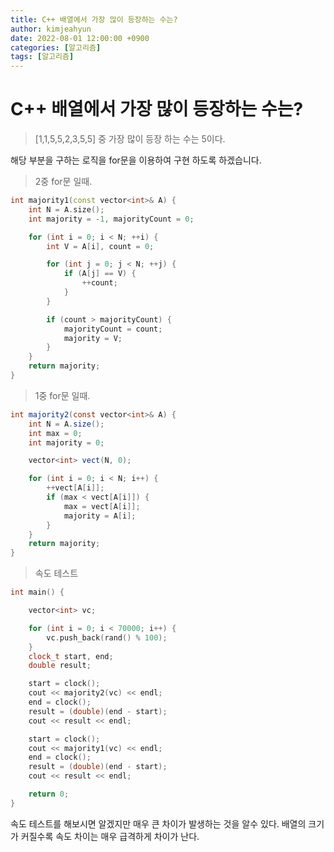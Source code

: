 ```yaml
---
title: C++ 배열에서 가장 많이 등장하는 수는?
author: kimjeahyun
date: 2022-08-01 12:00:00 +0900
categories: [알고리즘]
tags: [알고리즘]
---
```



# C++ 배열에서 가장 많이 등장하는 수는?

> [1,1,5,5,2,3,5,5] 중 가장 많이 등장 하는 수는 5이다. 

해당 부분을 구하는 로직을 for문을 이용하여 구현 하도록 하겠습니다.

> 2중 for문 일때.

```cpp
int majority1(const vector<int>& A) {
	int N = A.size();
	int majority = -1, majorityCount = 0;

	for (int i = 0; i < N; ++i) {
		int V = A[i], count = 0;

		for (int j = 0; j < N; ++j) {
			if (A[j] == V) {
				++count;
			}
		}

		if (count > majorityCount) {
			majorityCount = count;
			majority = V;
		}
	}
	return majority;
}
```

> 1중 for문 일때.

```java
int majority2(const vector<int>& A) {
	int N = A.size();
	int max = 0;
	int majority = 0;

	vector<int> vect(N, 0);

	for (int i = 0; i < N; i++) {
		++vect[A[i]];
		if (max < vect[A[i]]) {
			max = vect[A[i]];
			majority = A[i];
		}
	}
	return majority;
}
```


> 속도 테스트


```cpp
int main() {

	vector<int> vc;

	for (int i = 0; i < 70000; i++) {
		vc.push_back(rand() % 100);
	}
	clock_t start, end;
	double result;

	start = clock();
	cout << majority2(vc) << endl;
	end = clock();
	result = (double)(end - start);
	cout << result << endl;

	start = clock();
	cout << majority1(vc) << endl;
	end = clock();
	result = (double)(end - start);
	cout << result << endl;

	return 0;
}

```

속도 테스트를 해보시면 알겠지만 
매우 큰 차이가 발생하는 것을 알수 있다. 배열의 크기가 커질수록 속도 차이는 매우 급격하게 차이가 난다. 

